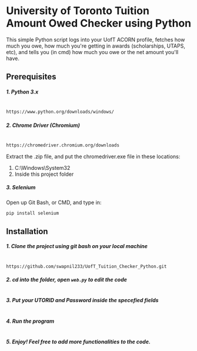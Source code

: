 # University of Toronto Tuition Amount Owed Checker using Python

This simple Python script logs into your UofT ACORN profile, fetches how much you owe, how much you're getting in awards (scholarships, UTAPS, etc), and tells you (in cmd) how much you owe or the net amount you'll have.

## Prerequisites
##### 1. Python 3.x
#
```bash
https://www.python.org/downloads/windows/
```

##### 2. Chrome Driver (Chromium)
#
```bash
https://chromedriver.chromium.org/downloads
```
Extract the .zip file, and put the chromedriver.exe file in these locations:
1. C:\Windows\System32
2. Inside this project folder

##### 3. Selenium
Open up Git Bash, or CMD, and type in:
```bash
pip install selenium
```


## Installation

##### 1. Clone the project using git bash on your local machine
#
```bash
https://github.com/swapnil233/UofT_Tuition_Checker_Python.git
```

##### 2. cd into the folder, open `web.py` to edit the code
#
##### 3. Put your UTORID and Password inside the specefied fields
#
##### 4. Run the program
#
##### 5. Enjoy! Feel free to add more functionalities to the code.
